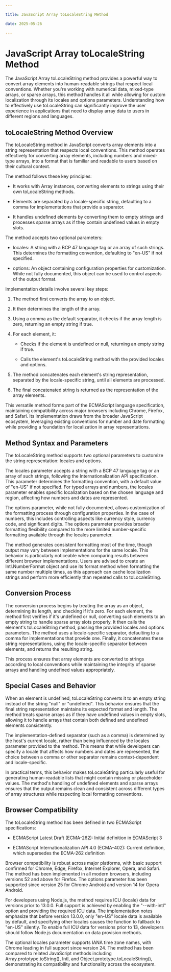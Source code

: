 ```yaml
---

title: JavaScript Array toLocaleString Method

date: 2025-05-26

---
```



# JavaScript Array toLocaleString Method

The JavaScript Array toLocaleString method provides a powerful way to convert array elements into human-readable strings that respect local conventions. Whether you're working with numerical data, mixed-type arrays, or sparse arrays, this method handles it all while allowing for custom localization through its locales and options parameters. Understanding how to effectively use toLocaleString can significantly improve the user experience in applications that need to display array data to users in different regions and languages.


## toLocaleString Method Overview

The toLocaleString method in JavaScript converts array elements into a string representation that respects local conventions. This method operates effectively for converting array elements, including numbers and mixed-type arrays, into a format that is familiar and readable to users based on their cultural context.

The method follows these key principles:

- It works with Array instances, converting elements to strings using their own toLocaleString methods.

- Elements are separated by a locale-specific string, defaulting to a comma for implementations that provide a separator.

- It handles undefined elements by converting them to empty strings and processes sparse arrays as if they contain undefined values in empty slots.

The method accepts two optional parameters:

- locales: A string with a BCP 47 language tag or an array of such strings. This determines the formatting convention, defaulting to "en-US" if not specified.

- options: An object containing configuration properties for customization. While not fully documented, this object can be used to control aspects of the output format.

Implementation details involve several key steps:

1. The method first converts the array to an object.

2. It then determines the length of the array.

3. Using a comma as the default separator, it checks if the array length is zero, returning an empty string if true.

4. For each element, it:

   - Checks if the element is undefined or null, returning an empty string if true.

   - Calls the element's toLocaleString method with the provided locales and options.

5. The method concatenates each element's string representation, separated by the locale-specific string, until all elements are processed.

6. The final concatenated string is returned as the representation of the array elements.

This versatile method forms part of the ECMAScript language specification, maintaining compatibility across major browsers including Chrome, Firefox, and Safari. Its implementation draws from the broader JavaScript ecosystem, leveraging existing conventions for number and date formatting while providing a foundation for localization in array representations.


## Method Syntax and Parameters

The toLocaleString method supports two optional parameters to customize the string representation: locales and options.

The locales parameter accepts a string with a BCP 47 language tag or an array of such strings, following the Internationalization API specification. This parameter determines the formatting convention, with a default value of "en-US" if not specified. For typed arrays and numbers, the locales parameter enables specific localization based on the chosen language and region, affecting how numbers and dates are represented.

The options parameter, while not fully documented, allows customization of the formatting process through configuration properties. In the case of numbers, this includes controlling aspects like currency style, currency code, and significant digits. The options parameter provides broader formatting flexibility compared to the more limited number-specific formatting available through the locales parameter.

The method generates consistent formatting most of the time, though output may vary between implementations for the same locale. This behavior is particularly noticeable when comparing results between different browser implementations. Users are advised to create an Intl.NumberFormat object and use its format method when formatting the same number multiple times, as this approach can cache localization strings and perform more efficiently than repeated calls to toLocaleString.


## Conversion Process

The conversion process begins by treating the array as an object, determining its length, and checking if it's zero. For each element, the method first verifies if it's undefined or null, converting such elements to an empty string to handle sparse array slots properly. It then calls the element's toLocaleString method, passing the provided locales and options parameters. The method uses a locale-specific separator, defaulting to a comma for implementations that provide one. Finally, it concatenates these string representations, using the locale-specific separator between elements, and returns the resulting string.

This process ensures that array elements are converted to strings according to local conventions while maintaining the integrity of sparse arrays and handling undefined values appropriately.


## Special Cases and Behavior

When an element is undefined, toLocaleString converts it to an empty string instead of the string "null" or "undefined". This behavior ensures that the final string representation maintains its expected format and length. The method treats sparse arrays as if they have undefined values in empty slots, allowing it to handle arrays that contain both defined and undefined elements consistently.

The implementation-defined separator (such as a comma) is determined by the host's current locale, rather than being influenced by the locales parameter provided to the method. This means that while developers can specify a locale that affects how numbers and dates are represented, the choice between a comma or other separator remains context-dependent and locale-specific.

In practical terms, this behavior makes toLocaleString particularly useful for generating human-readable lists that might contain missing or placeholder values. The method's handling of undefined elements and sparse arrays ensures that the output remains clean and consistent across different types of array structures while respecting local formatting conventions.


## Browser Compatibility

The toLocaleString method has been defined in two ECMAScript specifications:

- ECMAScript Latest Draft (ECMA-262): Initial definition in ECMAScript 3

- ECMAScript Internationalization API 4.0 (ECMA-402): Current definition, which supersedes the ECMA-262 definition

Browser compatibility is robust across major platforms, with basic support confirmed for Chrome, Edge, Firefox, Internet Explorer, Opera, and Safari. The method has been implemented in all modern browsers, including versions 52 and above for Firefox. The options parameter has been supported since version 25 for Chrome Android and version 14 for Opera Android.

For developers using Node.js, the method requires ICU (locale) data for versions prior to 13.0.0. Full support is achieved by enabling the "--with-intl" option and providing the required ICU data. The implementation notes emphasize that before version 13.0.0, only "en-US" locale data is available by default, and specifying other locales causes the function to fallback to "en-US" silently. To enable full ICU data for versions prior to 13, developers should follow Node.js documentation on data provision methods.

The optional locales parameter supports IANA time zone names, with Chrome leading in full support since version 24. The method has been compared to related JavaScript methods including Array.prototype.toString(), Intl, and Object.prototype.toLocaleString(), demonstrating its compatibility and functionality across the ecosystem.

